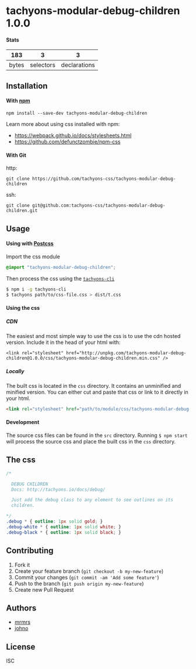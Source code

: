 # tachyons-modular-debug-children 1.0.0



#### Stats

183 | 3 | 3
---|---|---
bytes | selectors | declarations

## Installation

#### With [npm](https://npmjs.com)

```
npm install --save-dev tachyons-modular-debug-children
```

Learn more about using css installed with npm:
* https://webpack.github.io/docs/stylesheets.html
* https://github.com/defunctzombie/npm-css

#### With Git

http:
```
git clone https://github.com/tachyons-css/tachyons-modular-debug-children
```

ssh:
```
git clone git@github.com:tachyons-css/tachyons-modular-debug-children.git
```

## Usage

#### Using with [Postcss](https://github.com/postcss/postcss)

Import the css module

```css
@import "tachyons-modular-debug-children";
```

Then process the css using the [`tachyons-cli`](https://github.com/tachyons-css/tachyons-cli)

```sh
$ npm i -g tachyons-cli
$ tachyons path/to/css-file.css > dist/t.css
```

#### Using the css

##### CDN
The easiest and most simple way to use the css is to use the cdn hosted version. Include it in the head of your html with:

```
<link rel="stylesheet" href="http://unpkg.com/tachyons-modular-debug-children@1.0.0/css/tachyons-modular-debug-children.min.css" />
```

##### Locally
The built css is located in the `css` directory. It contains an unminified and minified version.
You can either cut and paste that css or link to it directly in your html.

```html
<link rel="stylesheet" href="path/to/module/css/tachyons-modular-debug-children">
```

#### Development

The source css files can be found in the `src` directory.
Running `$ npm start` will process the source css and place the built css in the `css` directory.

## The css

```css
/*

  DEBUG CHILDREN
  Docs: http://tachyons.io/docs/debug/

  Just add the debug class to any element to see outlines on its
  children.

*/
.debug * { outline: 1px solid gold; }
.debug-white * { outline: 1px solid white; }
.debug-black * { outline: 1px solid black; }
```

## Contributing

1. Fork it
2. Create your feature branch (`git checkout -b my-new-feature`)
3. Commit your changes (`git commit -am 'Add some feature'`)
4. Push to the branch (`git push origin my-new-feature`)
5. Create new Pull Request

## Authors

* [mrmrs](http://mrmrs.io)
* [johno](http://johnotander.com)

## License

ISC

